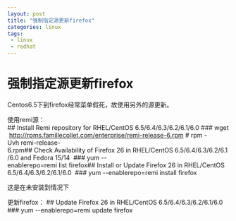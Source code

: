 ```yaml
---
layout: post
title: "强制指定源更新firefox"
categories: linux
tags: 
 - linux
 - redhat
--- 
```


# 强制指定源更新firefox

Centos6.5下到firefox经常菜单假死，故使用另外的源更新。

使用remi源：
## Install Remi repository for RHEL/CentOS 6.5/6.4/6.3/6.2/6.1/6.0 ### wget http://rpms.famillecollet.com/enterprise/remi-release-6.rpm # rpm -Uvh remi-release-6.rpm## Check Availability of Firefox 26 in RHEL/CentOS 6.5/6.4/6.3/6.2/6.1/6.0 and Fedora 15/14  ### yum --enablerepo=remi list firefox## Install or Update Firefox 26 in RHEL/CentOS 6.5/6.4/6.3/6.2/6.1/6.0  ### yum --enablerepo=remi install firefox

这是在未安装到情况下

更新firefox：
## Update Firefox 26 in RHEL/CentOS 6.5/6.4/6.3/6.2/6.1/6.0  ### yum --enablerepo=remi update firefox
